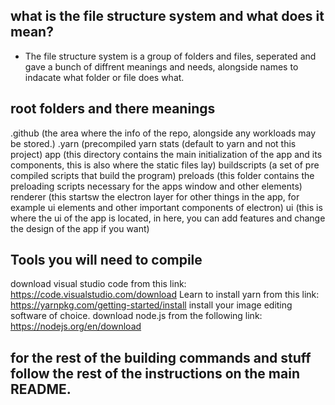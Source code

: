 ## what is the file structure system and what does it mean?
+ The file structure system is a group of folders and files, seperated and gave a bunch of diffrent meanings and needs, alongside names to indacate what folder or file does what.

## root folders and there meanings

.github (the area where the info of the repo, alongside any workloads may be stored.)
.yarn (precompiled yarn stats (default to yarn and not this project)
app (this directory contains the main initialization of the app and its components, this is also where the static files lay)
buildscripts (a set of pre compiled scripts that build the program)
preloads (this folder contains the preloading scripts necessary for the apps window and other elements)
renderer (this startsw the electron layer for other things in the app, for example ui elements and other important components of electron)
ui (this is where the ui of the app is located, in here, you can add features and change the design of the app if you want)

## Tools you will need to compile

download visual studio code from this link: https://code.visualstudio.com/download
Learn to install yarn from this link: https://yarnpkg.com/getting-started/install
install your image editing software of choice.
download node.js from the following link: https://nodejs.org/en/download

## for the rest of the building commands and stuff follow the rest of the instructions on the main README.